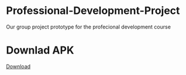 # Professional-Development-Project
Our group project prototype for the profecional development course
# Downlad APK
[Download](https://github.com/Kisielekw/Professional-Development-Project/raw/master/Builds/test1.apk)
